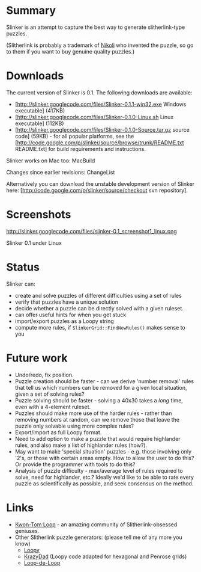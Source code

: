 Summary
=======

Slinker is an attempt to capture the best way to generate slitherlink-type puzzles. 

(Slitherlink is probably a trademark of [Nikoli](http://www.nikoli.co.jp) who invented the puzzle, so go to them if you want to buy genuine quality puzzles.)

Downloads
=========

The current version of Slinker is 0.1. The following downloads are available:

  * [http://slinker.googlecode.com/files/Slinker-0.1.1-win32.exe Windows executable] (417KB)
  * [http://slinker.googlecode.com/files/Slinker-0.1.0-Linux.sh Linux executable] (112KB)
  * [http://slinker.googlecode.com/files/Slinker-0.1.0-Source.tar.gz source code] (59KB) - for all popular platforms, see the [http://code.google.com/p/slinker/source/browse/trunk/README.txt README.txt] for build requirements and instructions.

Slinker works on Mac too: MacBuild 

Changes since earlier revisions: ChangeList

Alternatively you can download the unstable development version of Slinker here: [http://code.google.com/p/slinker/source/checkout svn repository].

Screenshots
===========

http://slinker.googlecode.com/files/slinker-0.1_screenshot1_linux.png 

   Slinker 0.1 under Linux

Status
======

Slinker can:
  * create and solve puzzles of different difficulties using a set of rules
  * verify that puzzles have a unique solution
  * decide whether a puzzle can be directly solved with a given ruleset.
  * can offer useful hints for when you get stuck
  * import/export puzzles as a Loopy string
  * compute more rules, if `SlinkerGrid::FindNewRules()` makes sense to you

Future work
===========

  * Undo/redo, fix position.
  * Puzzle creation should be faster - can we derive 'number removal' rules that tell us which numbers can be removed for a given local situation, given a set of solving rules?
  * Puzzle solving should be faster - solving a 40x30 takes a _long_ time, even with a 4-element ruleset.
  * Puzzles should make more use of the harder rules - rather than removing numbers at random, can we remove those that leave the puzzle only solvable using more complex rules?
  * Export/import as full Loopy format.
  * Need to add option to make a puzzle that would require highlander rules, and also make a list of highlander rules (how?).
  * May want to make 'special situation' puzzles - e.g. those involving only '2's, or those with certain areas empty. How to allow the user to do this? Or provide the programmer with tools to do this?
  * Analysis of puzzle difficulty - max/average level of rules required to solve, need for highlander, etc.? Ideally we'd like to be able to rate every puzzle as scientifically as possible, and seek consensus on the method. 

Links
=====

  * [Kwon-Tom Loop](http://www.kwontomloop.com) - an amazing community of Slitherlink-obsessed geniuses.
  * Other Slitherlink puzzle generators: (please tell me of any more you know)
    * [Loopy](http://www.chiark.greenend.org.uk/~sgtatham/puzzles/)
    * [KrazyDad](http://www.krazydad.com/slitherlink/) (Loopy code adapted for hexagonal and Penrose grids)
    * [Loop-de-Loop](http://www.deadofnight.org/?x=other)
